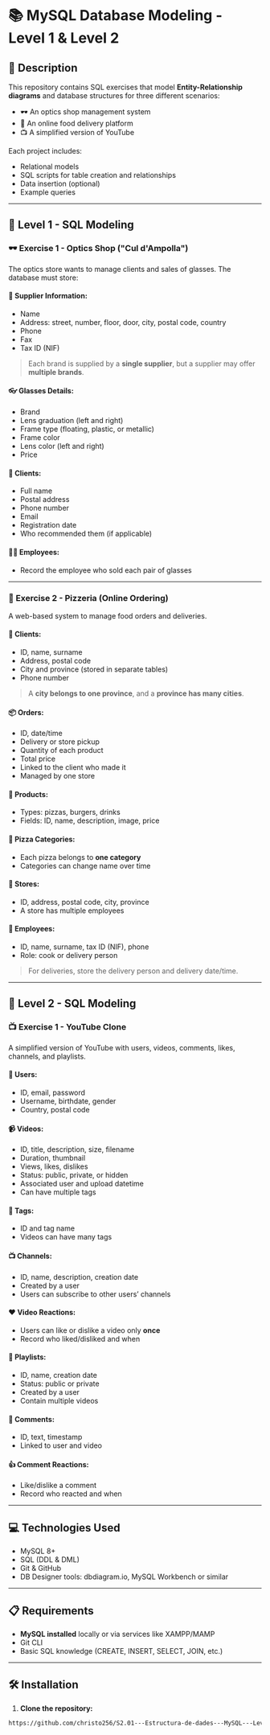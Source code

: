 # 📚 MySQL Database Modeling - Level 1 & Level 2

## 📄 Description

This repository contains SQL exercises that model **Entity-Relationship diagrams** and database structures for three different scenarios:

- 🕶️ An optics shop management system  
- 🍕 An online food delivery platform  
- 📺 A simplified version of YouTube  

Each project includes:
- Relational models
- SQL scripts for table creation and relationships
- Data insertion (optional)
- Example queries

---

## 🧩 Level 1 - SQL Modeling

### 🕶️ Exercise 1 - Optics Shop ("Cul d'Ampolla")

The optics store wants to manage clients and sales of glasses. The database must store:

#### 🏪 Supplier Information:
- Name
- Address: street, number, floor, door, city, postal code, country
- Phone
- Fax
- Tax ID (NIF)

> Each brand is supplied by a **single supplier**, but a supplier may offer **multiple brands**.

#### 👓 Glasses Details:
- Brand
- Lens graduation (left and right)
- Frame type (floating, plastic, or metallic)
- Frame color
- Lens color (left and right)
- Price

#### 🧑 Clients:
- Full name
- Postal address
- Phone number
- Email
- Registration date
- Who recommended them (if applicable)

#### 👩‍💼 Employees:
- Record the employee who sold each pair of glasses

---

### 🍕 Exercise 2 - Pizzeria (Online Ordering)

A web-based system to manage food orders and deliveries.

#### 👤 Clients:
- ID, name, surname
- Address, postal code
- City and province (stored in separate tables)
- Phone number

> A **city belongs to one province**, and a **province has many cities**.

#### 📦 Orders:
- ID, date/time
- Delivery or store pickup
- Quantity of each product
- Total price
- Linked to the client who made it
- Managed by one store

#### 🍕 Products:
- Types: pizzas, burgers, drinks
- Fields: ID, name, description, image, price

#### 🍕 Pizza Categories:
- Each pizza belongs to **one category**
- Categories can change name over time

#### 🏪 Stores:
- ID, address, postal code, city, province
- A store has multiple employees

#### 👷 Employees:
- ID, name, surname, tax ID (NIF), phone
- Role: cook or delivery person

> For deliveries, store the delivery person and delivery date/time.

---

## 🧩 Level 2 - SQL Modeling

### 📺 Exercise 1 - YouTube Clone

A simplified version of YouTube with users, videos, comments, likes, channels, and playlists.

#### 👤 Users:
- ID, email, password
- Username, birthdate, gender
- Country, postal code

#### 📹 Videos:
- ID, title, description, size, filename
- Duration, thumbnail
- Views, likes, dislikes
- Status: public, private, or hidden
- Associated user and upload datetime
- Can have multiple tags

#### 🔖 Tags:
- ID and tag name
- Videos can have many tags

#### 📺 Channels:
- ID, name, description, creation date
- Created by a user
- Users can subscribe to other users’ channels

#### ❤️ Video Reactions:
- Users can like or dislike a video only **once**
- Record who liked/disliked and when

#### 🎵 Playlists:
- ID, name, creation date
- Status: public or private
- Created by a user
- Contain multiple videos

#### 💬 Comments:
- ID, text, timestamp
- Linked to user and video

#### 👍 Comment Reactions:
- Like/dislike a comment
- Record who reacted and when

---

## 💻 Technologies Used

- MySQL 8+
- SQL (DDL & DML)
- Git & GitHub
- DB Designer tools: dbdiagram.io, MySQL Workbench or similar

---

## 📋 Requirements

- **MySQL installed** locally or via services like XAMPP/MAMP
- Git CLI
- Basic SQL knowledge (CREATE, INSERT, SELECT, JOIN, etc.)

---

## 🛠️ Installation

1. **Clone the repository:**

```bash
https://github.com/christo256/S2.01---Estructura-de-dades---MySQL---Level-1---2


